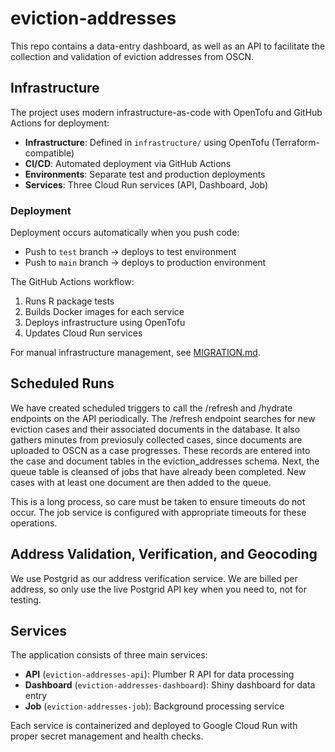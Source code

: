 # eviction-addresses

This repo contains a data-entry dashboard, as well as an API to facilitate the collection and validation of eviction addresses from OSCN.

## Infrastructure

The project uses modern infrastructure-as-code with OpenTofu and GitHub Actions for deployment:

- **Infrastructure**: Defined in `infrastructure/` using OpenTofu (Terraform-compatible)
- **CI/CD**: Automated deployment via GitHub Actions
- **Environments**: Separate test and production deployments
- **Services**: Three Cloud Run services (API, Dashboard, Job)

### Deployment

Deployment occurs automatically when you push code:
- Push to `test` branch → deploys to test environment
- Push to `main` branch → deploys to production environment

The GitHub Actions workflow:
1. Runs R package tests
2. Builds Docker images for each service
3. Deploys infrastructure using OpenTofu
4. Updates Cloud Run services

For manual infrastructure management, see [MIGRATION.md](MIGRATION.md).

## Scheduled Runs

We have created scheduled triggers to call the /refresh and /hydrate endpoints on the API periodically. The /refresh endpoint searches for new eviction cases and their associated documents in the database. It also gathers minutes from previosuly collected cases, since documents are uploaded to OSCN as a case progresses. These records are entered into the case and document tables in the eviction_addresses schema. Next, the queue table is cleansed of jobs that have already been completed. New cases with at least one document are then added to the queue.

This is a long process, so care must be taken to ensure timeouts do not occur. The job service is configured with appropriate timeouts for these operations.

## Address Validation, Verification, and Geocoding

We use Postgrid as our address verification service. We are billed per address, so only use the live Postgrid API key when you need to, not for testing.

## Services

The application consists of three main services:

- **API** (`eviction-addresses-api`): Plumber R API for data processing
- **Dashboard** (`eviction-addresses-dashboard`): Shiny dashboard for data entry
- **Job** (`eviction-addresses-job`): Background processing service

Each service is containerized and deployed to Google Cloud Run with proper secret management and health checks.
